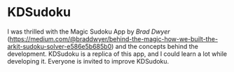 # KDSudoku
I was thrilled with the Magic Sudoku App by *Brad Dwyer* (https://medium.com/@braddwyer/behind-the-magic-how-we-built-the-arkit-sudoku-solver-e586e5b685b0) and the concepts behind the development. KDSudoku is a replica of this app, and I could learn a lot while developing it. Everyone is invited to improve KDSudoku.
